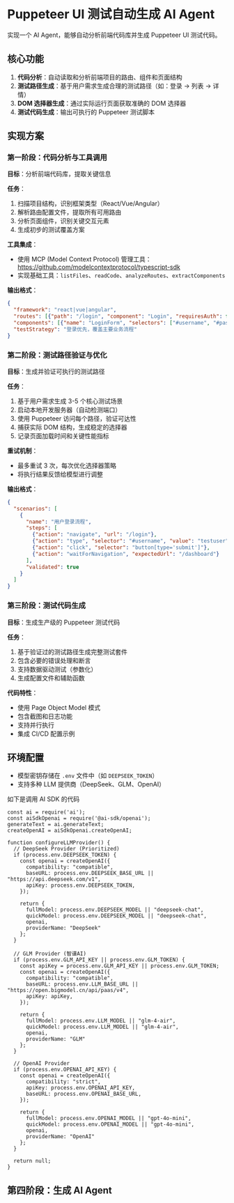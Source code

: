 # Puppeteer UI 测试自动生成 AI Agent

实现一个 AI Agent，能够自动分析前端代码库并生成 Puppeteer UI 测试代码。

## 核心功能
1. **代码分析**：自动读取和分析前端项目的路由、组件和页面结构
2. **测试路径生成**：基于用户需求生成合理的测试路径（如：登录 → 列表 → 详情）
3. **DOM 选择器生成**：通过实际运行页面获取准确的 DOM 选择器
4. **测试代码生成**：输出可执行的 Puppeteer 测试脚本

## 实现方案

### 第一阶段：代码分析与工具调用
**目标**：分析前端代码库，提取关键信息

**任务**：
1. 扫描项目结构，识别框架类型（React/Vue/Angular）
2. 解析路由配置文件，提取所有可用路由
3. 分析页面组件，识别关键交互元素
4. 生成初步的测试覆盖方案

**工具集成**：
- 使用 MCP (Model Context Protocol) 管理工具：https://github.com/modelcontextprotocol/typescript-sdk
- 实现基础工具：`listFiles`、`readCode`、`analyzeRoutes`、`extractComponents`

**输出格式**：
```json
{
  "framework": "react|vue|angular",
  "routes": [{"path": "/login", "component": "Login", "requiresAuth": false}],
  "components": [{"name": "LoginForm", "selectors": ["#username", "#password"]}],
  "testStrategy": "登录优先，覆盖主要业务流程"
}
```

### 第二阶段：测试路径验证与优化
**目标**：生成并验证可执行的测试路径

**任务**：
1. 基于用户需求生成 3-5 个核心测试场景
2. 启动本地开发服务器（自动检测端口）
3. 使用 Puppeteer 访问每个路径，验证可达性
4. 捕获实际 DOM 结构，生成稳定的选择器
5. 记录页面加载时间和关键性能指标

**重试机制**：
- 最多重试 3 次，每次优化选择器策略
- 将执行结果反馈给模型进行调整

**输出格式**：
```json
{
  "scenarios": [
    {
      "name": "用户登录流程",
      "steps": [
        {"action": "navigate", "url": "/login"},
        {"action": "type", "selector": "#username", "value": "testuser"},
        {"action": "click", "selector": "button[type='submit']"},
        {"action": "waitForNavigation", "expectedUrl": "/dashboard"}
      ],
      "validated": true
    }
  ]
}
```

### 第三阶段：测试代码生成
**目标**：生成生产级的 Puppeteer 测试代码

**任务**：
1. 基于验证过的测试路径生成完整测试套件
2. 包含必要的错误处理和断言
3. 支持数据驱动测试（参数化）
4. 生成配置文件和辅助函数

**代码特性**：
- 使用 Page Object Model 模式
- 包含截图和日志功能
- 支持并行执行
- 集成 CI/CD 配置示例

## 环境配置
- 模型密钥存储在 `.env` 文件中（如 `DEEPSEEK_TOKEN`）
- 支持多种 LLM 提供商（DeepSeek、GLM、OpenAI）


如下是调用 AI SDK 的代码

```
const ai = require('ai');
const aiSdkOpenai = require('@ai-sdk/openai');
generateText = ai.generateText;
createOpenAI = aiSdkOpenai.createOpenAI;

function configureLLMProvider() {
  // DeepSeek Provider (Prioritized)
  if (process.env.DEEPSEEK_TOKEN) {
    const openai = createOpenAI({
      compatibility: "compatible",
      baseURL: process.env.DEEPSEEK_BASE_URL || "https://api.deepseek.com/v1",
      apiKey: process.env.DEEPSEEK_TOKEN,
    });

    return {
      fullModel: process.env.DEEPSEEK_MODEL || "deepseek-chat",
      quickModel: process.env.DEEPSEEK_MODEL || "deepseek-chat",
      openai,
      providerName: "DeepSeek"
    };
  }

  // GLM Provider (智谱AI)
  if (process.env.GLM_API_KEY || process.env.GLM_TOKEN) {
    const apiKey = process.env.GLM_API_KEY || process.env.GLM_TOKEN;
    const openai = createOpenAI({
      compatibility: "compatible",
      baseURL: process.env.LLM_BASE_URL || "https://open.bigmodel.cn/api/paas/v4",
      apiKey: apiKey,
    });

    return {
      fullModel: process.env.LLM_MODEL || "glm-4-air",
      quickModel: process.env.LLM_MODEL || "glm-4-air",
      openai,
      providerName: "GLM"
    };
  }

  // OpenAI Provider
  if (process.env.OPENAI_API_KEY) {
    const openai = createOpenAI({
      compatibility: "strict",
      apiKey: process.env.OPENAI_API_KEY,
      baseURL: process.env.OPENAI_BASE_URL,
    });

    return {
      fullModel: process.env.OPENAI_MODEL || "gpt-4o-mini",
      quickModel: process.env.OPENAI_MODEL || "gpt-4o-mini",
      openai,
      providerName: "OpenAI"
    };
  }

  return null;
}
```

## 第四阶段：生成 AI Agent

